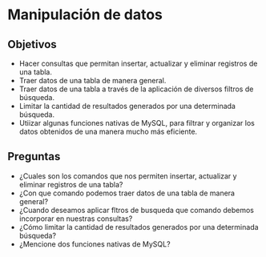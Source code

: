 # Manipulación de datos

## Objetivos
- Hacer consultas que  permitan insertar, actualizar y eliminar registros de una tabla.
- Traer datos de una tabla de manera general.
- Traer datos de una tabla a través de la aplicación de diversos filtros de búsqueda.
- Limitar la cantidad de resultados generados por una determinada búsqueda. 
- Utiizar algunas  funciones nativas de MySQL, para  filtrar y organizar los datos obtenidos de una manera mucho más eficiente.


## Preguntas
- ¿Cuales son los comandos que nos permiten insertar, actualizar y eliminar registros de una tabla?
- ¿Con que comando podemos traer datos de una tabla de manera general?
- ¿Cuando deseamos aplicar fltros de busqueda que comando debemos incorporar en nuestras consultas?
- ¿Cómo limitar la cantidad de resultados generados por una determinada búsqueda?
- ¿Mencione dos funciones nativas de MySQL?